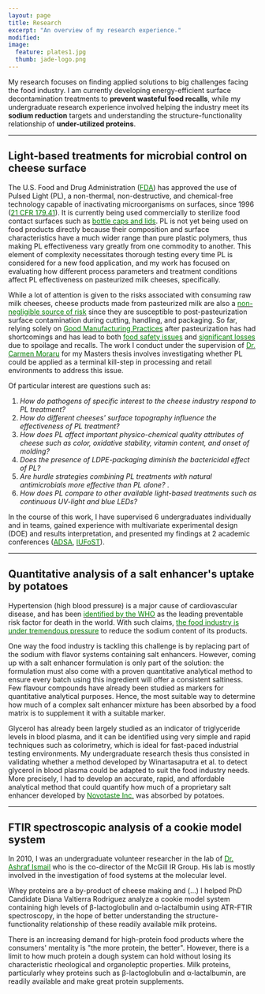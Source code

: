 ```yaml
---
layout: page
title: Research
excerpt: "An overview of my research experience."
modified: 
image: 
  feature: plates1.jpg
  thumb: jade-logo.png
---
```

My research focuses on finding applied solutions to big challenges facing the food industry. I am currently developing energy-efficient surface decontamination treatments to **prevent wasteful food recalls**, while my undergraduate research experience involved helping the industry meet its **sodium reduction** targets and understanding the structure-functionality relationship of **under-utilized proteins**.  

___ 

## Light-based treatments for microbial control on cheese surface
The U.S. Food and Drug Administration ([<span style="color:green">FDA</span>](http://www.fda.gov)) has approved the use of Pulsed Light (PL), a non-thermal, non-destructive, and chemical-free technology capable of inactivating microorganisms on surfaces, since 1996 ([<span style="color:green">21 CFR 179.41</span>](http://www.accessdata.fda.gov/scripts/cdrh/cfdocs/cfcfr/CFRSearch.cfm?fr=179.41)). It is currently being used commercially to sterilize food contact surfaces such as [<span style="color:green">bottle caps and lids</span>](http://www.claranor.com/sterilization-of-capping-systems). PL is not yet being used on food products directly because their composition and surface characteristics have a much wider range than pure plastic polymers, thus making PL effectiveness vary greatly from one commodity to another. This element of complexity necessitates thorough testing every time PL is considered for a new food application, and my work has focused on evaluating how different process parameters and treatment conditions affect PL effectiveness on pasteurized milk cheeses, specifically. 

While a lot of attention is given to the risks associated with consuming raw milk cheeses, cheese products made from pasteurized milk are also a [<span style="color:green">non-negligible source of risk</span>](http://online.liebertpub.com/doi/pdf/10.1089/fpd.2013.1650) since they are susceptible to post-pasteurization surface contamination during cutting, handling, and packaging. So far, relying solely on [<span style="color:green">Good Manufacturing Practices</span>](http://www.fda.gov/food/guidanceregulation/cgmp/ucm2006830.htm) after pasteurization has had shortcomings and has lead to both <a href="http://www.cdc.gov/listeria/outbreaks/cheese-09-12/index.html"><span style="color:green">food safety issues</span></a> and <a href="http://www.huffingtonpost.com/2010/06/22/blue-mozzarella-investiga_n_618484.html"><span style="color:green">significant losses</span></a> due to spoilage and recalls. The work I conduct under the supervision of [<span style="color:green">Dr. Carmen Moraru</span>](http://blogs.cornell.edu/morarulab/) for my Masters thesis involves investigating whether PL could be applied as a terminal kill-step in processing and retail environments to address this issue. 

Of particular interest are questions such as:  

1. *How do pathogens of specific interest to the cheese industry respond to PL treatment?*
2. *How do different cheeses' surface topography influence the effectiveness of PL treatment?*
2. *How does PL affect important physico-chemical quality attributes of cheese such as color, oxidative stability, vitamin content, and onset of molding?*
3. *Does the presence of LDPE-packaging diminish the bactericidal effect of PL?* 
4. *Are hurdle strategies combining PL treatments with natural antimicrobials more effective than PL alone?*  .   
6. *How does PL compare to other available light-based treatments such as continuous UV-light and blue LEDs?*

In the course of this work, I have supervised 6 undergraduates individually and in teams, gained experience with multivariate experimental design (DOE) and results interpretation, and presented my findings at 2 academic conferences (<a href="http://www.jtmtg.org/JAM/2014/abstracts/0325-0333.pdf"><span style="color:green">ADSA</span></a>, <a href="https://iufost2014.pathable.com/meetings/217113"><span style="color:green">IUFoST</span></a>).  

___    

## Quantitative analysis of a salt enhancer's uptake by potatoes
Hypertension (high blood pressure) is a major cause of cardiovascular disease, and has been <a href="http://www.who.int/dietphysicalactivity/Salt_Report_VC_april07.pdf"><span style="color:green">identified by the WHO</span></a> as the leading preventable risk factor for death in the world. With such claims, <a href="http://www.hc-sc.gc.ca/fn-an/legislation/guide-ld/2012-sodium-reduction-indust-eng.php"><span style="color:green">the food industry is under tremendous pressure</span></a> to reduce the sodium content of its products. 

One way the food industry is tackling this challenge is by replacing part of the sodium with flavor systems containing salt enhancers. However, coming up with a salt enhancer formulation is only part of the solution: the formulation must also come with a proven quantitative analytical method to ensure every batch using this ingredient will offer a consistent saltiness. Few flavour compounds have already been studied as markers for quantitative analytical purposes. Hence, the most suitable way to determine how much of a complex salt enhancer mixture has been absorbed by a food matrix is to supplement it with a suitable marker. 

Glycerol has already been largely studied as an indicator of triglyceride levels in blood plasma, and it can be identified using very simple and rapid techniques such as colorimetry, which is ideal for fast-paced industrial testing environments. My undergraduate research thesis thus consisted in validating whether a method developed by Winartasaputra et al. to detect glycerol in blood plasma could be adapted to suit the food industry needs. More precisely, I had to develop an accurate, rapid, and affordable analytical method that could quantify how much of a proprietary salt enhancer developed by [<span style="color:green">Novotaste Inc.</span>](http://www.novotaste.com) was absorbed by potatoes.  

___  

## FTIR spectroscopic analysis of a cookie model system
In 2010, I was an undergraduate volunteer researcher in the lab of [<span style="color:green">Dr. Ashraf Ismail</span>](http://www.mcgill.ca/foodscience/staff-and-research/ashraf-ismail) who is the co-director of the McGill IR Group. His lab is mostly involved in the investigation of food systems at the molecular level. 

Whey proteins are a by-product of cheese making and (...)
I helped PhD Candidate Diana Valtierra Rodriguez analyze a cookie model system containing high levels of &beta;-lactoglobulin and &alpha;-lactalbumin using ATR-FTIR spectroscopy, in the hope of better understanding the structure-functionality relationship of these readily available milk proteins.

There is an increasing demand for high-protein food products where the consumers' mentality is "the more protein, the better". However, there is a limit to how much protein a dough system can hold without losing its characteristic rheological and organoleptic properties. Milk proteins, particularly whey proteins such as &beta;-lactoglobulin and &alpha;-lactalbumin, are readily available and make great protein supplements.

